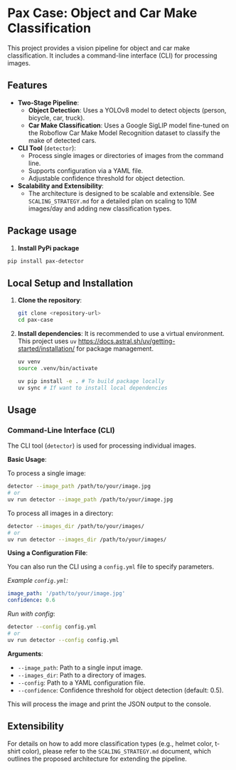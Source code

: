 # Pax Case: Object and Car Make Classification

This project provides a vision pipeline for object and car make classification. It includes a command-line interface (CLI) for processing images.

## Features

- **Two-Stage Pipeline**:
    - **Object Detection**: Uses a YOLOv8 model to detect objects (person, bicycle, car, truck).
    - **Car Make Classification**: Uses a Google SigLIP model fine-tuned on the Roboflow Car Make Model Recognition dataset to classify the make of detected cars.
- **CLI Tool** (`detector`):
    - Process single images or directories of images from the command line.
    - Supports configuration via a YAML file.
    - Adjustable confidence threshold for object detection.
- **Scalability and Extensibility**:
    - The architecture is designed to be scalable and extensible. See `SCALING_STRATEGY.md` for a detailed plan on scaling to 10M images/day and adding new classification types.

## Package usage
1. **Install PyPi package**
  ```bash
  pip install pax-detector
  ```

## Local Setup and Installation

1.  **Clone the repository**:
    ```bash
    git clone <repository-url>
    cd pax-case
    ```

2.  **Install dependencies**:
    It is recommended to use a virtual environment. This project uses `uv` https://docs.astral.sh/uv/getting-started/installation/ for package management.
    ```bash
    uv venv 
    source .venv/bin/activate

    uv pip install -e . # To build package locally
    uv sync # If want to install local dependencies 
    ```

## Usage

### Command-Line Interface (CLI)

The CLI tool (`detector`) is used for processing individual images.

**Basic Usage**:

To process a single image:
```bash
detector --image_path /path/to/your/image.jpg
# or 
uv run detector --image_path /path/to/your/image.jpg
```

To process all images in a directory:
```bash
detector --images_dir /path/to/your/images/
# or
uv run detector --images_dir /path/to/your/images/
```

**Using a Configuration File**:

You can also run the CLI using a `config.yml` file to specify parameters.

*Example `config.yml`:*
```yaml
image_path: '/path/to/your/image.jpg'
confidence: 0.6
```

*Run with config*:
```bash
detector --config config.yml
# or
uv run detector --config config.yml
```

**Arguments**:
- `--image_path`: Path to a single input image.
- `--images_dir`: Path to a directory of images.
- `--config`: Path to a YAML configuration file.
- `--confidence`: Confidence threshold for object detection (default: 0.5).

This will process the image and print the JSON output to the console.

## Extensibility

For details on how to add more classification types (e.g., helmet color, t-shirt color), please refer to the `SCALING_STRATEGY.md` document, which outlines the proposed architecture for extending the pipeline.

